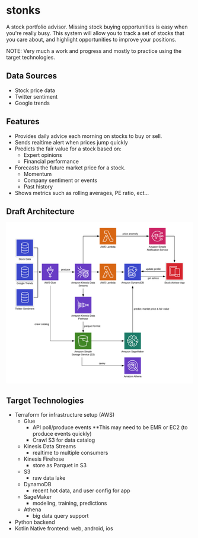 # stonks 
A stock portfolio advisor. Missing stock buying opportunities is easy when you're really busy. This system will allow you to track a set of stocks that you care about, and highlight opportunities to improve your positions.

NOTE: Very much a work and progress and mostly to practice using the target technologies.

## Data Sources
* Stock price data
* Twitter sentiment
* Google trends

## Features
* Provides daily advice each morning on stocks to buy or sell.
* Sends realtime alert when prices jump quickly
* Predicts the fair value for a stock based on:
    * Expert opinions
    * Financial performance 
* Forecasts the future market price for a stock.
    * Momentum
    * Company sentiment or events
    * Past history
* Shows metrics such as rolling averages, PE ratio, ect...

## Draft Architecture
![High Level](/stonks-high-level-architecture.png?raw=true "High Level Architecture")

## Target Technologies
* Terraform for infrastructure setup (AWS)
    * Glue 
        * API poll/produce events **This may need to be EMR or EC2 (to produce events quickly)
        * Crawl S3 for data catalog
    * Kinesis Data Streams
        * realtime to multiple consumers
    * Kinesis Firehose
        * store as Parquet in S3
    * S3
        * raw data lake
    * DynamoDB
        * recent hot data, and user config for app
    * SageMaker
        * modeling, training, predictions
    * Athena 
        * big data query support 
* Python backend
* Kotlin Native frontend: web, android, ios
